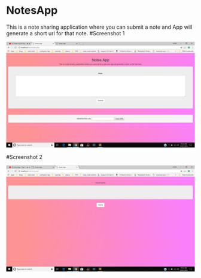 # NotesApp
This is a note sharing application where you can submit a note and App will generate a short url for that note.
#Screenshot 1

![alt text](https://github.com/mukulsharma1323/NotesApp/blob/master/images/img1.png)

#Screenshot 2

![alt text](https://github.com/mukulsharma1323/NotesApp/blob/master/images/img2.png)
